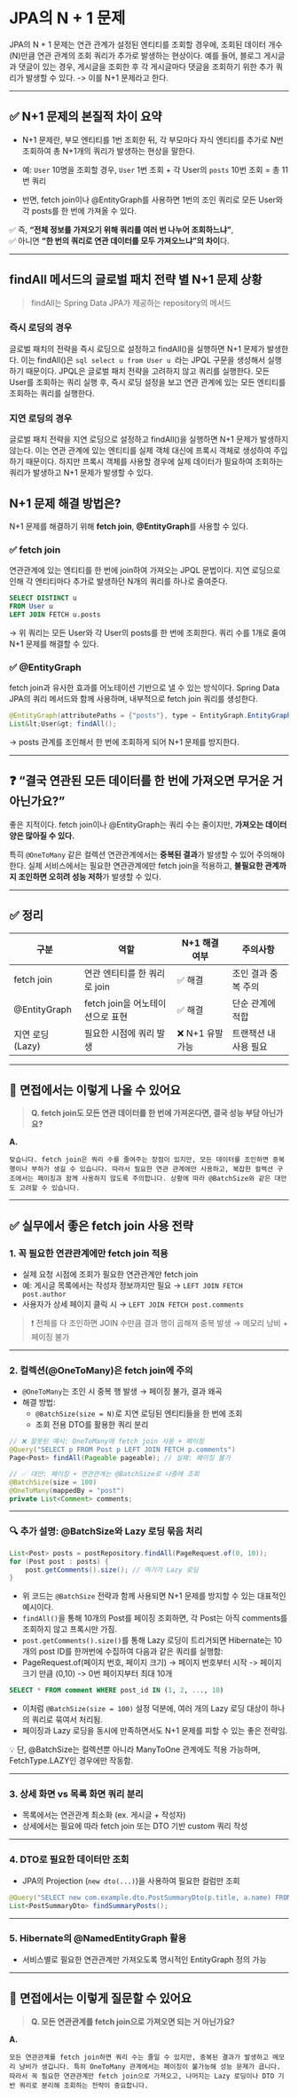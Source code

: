 # JPA의 N + 1 문제
JPA의 N + 1 문제는 연관 관계가 설정된 엔티티를 조회할 경우에, 조회된 데이터 개수(N)만큼 연관 관계의 조회 쿼리가 추가로 발생하는 현상이다. 예를 들어, 블로그 게시글과 댓글이 있는 경우, 게시글을 조회한 후 각 게시글마다 댓글을 조회하기 위한 추가 쿼리가 발생할 수 있다. -> 이를 N+1 문제라고 한다.

---

## ✅ N+1 문제의 본질적 차이 요약

- N+1 문제란, 부모 엔티티를 1번 조회한 뒤, 각 부모마다 자식 엔티티를 추가로 N번 조회하여 총 N+1개의 쿼리가 발생하는 현상을 말한다.

- 예: `User` 10명을 조회할 경우, `User` 1번 조회 + 각 User의 `posts` 10번 조회 = 총 11번 쿼리

- 반면, fetch join이나 @EntityGraph를 사용하면 1번의 조인 쿼리로 모든 User와 각 posts를 한 번에 가져올 수 있다.

✅ 즉, **“전체 정보를 가져오기 위해 쿼리를 여러 번 나누어 조회하느냐”**,  
✅ 아니면 **“한 번의 쿼리로 연관 데이터를 모두 가져오느냐”의 차이**다.

---

## findAll 메서드의 글로벌 패치 전략 별 N+1 문제 상황
> findAll는 Spring Data JPA가 제공하는 repository의 메서드
### 즉시 로딩의 경우
글로벌 패치의 전략을 즉시 로딩으로 설정하고 findAll()을 실행하면 N+1 문제가 발생한다.
이는 findAll()은 ```sql select u from User u ```라는 JPQL 구문을 생성해서 실행하기 때문이다.
JPQL은 글로벌 패치 전략을 고려하지 않고 쿼리를 실행한다. 모든 User를 조회하는 쿼리 실행 후, 즉시 로딩 설정을 보고 연관 관계에 있는 모든 엔티티를 조회하는 쿼리를 실행한다.

### 지연 로딩의 경우
글로벌 패치 전략을 지연 로딩으로 설정하고 findAll()을 실행하면 N+1 문제가 발생하지 않는다.
이는 연관 관계에 있는 엔티티를 실제 객체 대신에 프록시 객체로 생성하여 주입하기 때문이다.
하지만 프록시 객체를 사용할 경우에 실제 데이터가 필요하여 조회하는 쿼리가 발생하고 N+1 문제가 발생할 수 있다.

## N+1 문제 해결 방법은?
N+1 문제를 해결하기 위해 **fetch join**, **@EntityGraph**를 사용할 수 있다.

### ✅ fetch join
연관관계에 있는 엔티티를 한 번에 join하여 가져오는 JPQL 문법이다. 지연 로딩으로 인해 각 엔티티마다 추가로 발생하던 N개의 쿼리를 하나로 줄여준다.

```sql
SELECT DISTINCT u
FROM User u
LEFT JOIN FETCH u.posts
```

→ 위 쿼리는 모든 User와 각 User의 posts를 한 번에 조회한다. 쿼리 수를 1개로 줄여 N+1 문제를 해결할 수 있다.

### ✅ @EntityGraph
fetch join과 유사한 효과를 어노테이션 기반으로 낼 수 있는 방식이다. Spring Data JPA의 쿼리 메서드와 함께 사용하며, 내부적으로 fetch join 쿼리를 생성한다.

```java
@EntityGraph(attributePaths = {"posts"}, type = EntityGraph.EntityGraphType.FETCH)
List&lt;User&gt; findAll();
```

→ posts 관계를 조인해서 한 번에 조회하게 되어 N+1 문제를 방지한다.

---

## ❓ “결국 연관된 모든 데이터를 한 번에 가져오면 무거운 거 아닌가요?”

좋은 지적이다. fetch join이나 @EntityGraph는 쿼리 수는 줄이지만, **가져오는 데이터 양은 많아질 수 있다.**

특히 `@OneToMany` 같은 컬렉션 연관관계에서는 **중복된 결과**가 발생할 수 있어 주의해야 한다. 실제 서비스에서는 필요한 연관관계에만 fetch join을 적용하고, **불필요한 관계까지 조인하면 오히려 성능 저하**가 발생할 수 있다.

---

## ✅ 정리

| 구분 | 역할 | N+1 해결 여부 | 주의사항 |
|------|------|----------------|----------|
| fetch join | 연관 엔티티를 한 쿼리로 join | ✅ 해결 | 조인 결과 중복 주의 |
| @EntityGraph | fetch join을 어노테이션으로 표현 | ✅ 해결 | 단순 관계에 적합 |
| 지연 로딩 (Lazy) | 필요한 시점에 쿼리 발생 | ❌ N+1 유발 가능 | 트랜잭션 내 사용 필요 |

---

## 💬 면접에서는 이렇게 나올 수 있어요

> **Q. fetch join도 모든 연관 데이터를 한 번에 가져온다면, 결국 성능 부담 아닌가요?**

**A.**
```text
맞습니다. fetch join은 쿼리 수를 줄여주는 장점이 있지만, 모든 데이터를 조인하면 중복 행이나 부하가 생길 수 있습니다. 따라서 필요한 연관 관계에만 사용하고, 복잡한 컬렉션 구조에서는 페이징과 함께 사용하지 않도록 주의합니다. 상황에 따라 @BatchSize와 같은 대안도 고려할 수 있습니다.
```
---

## ✅ 실무에서 좋은 fetch join 사용 전략

### 1. 꼭 필요한 연관관계에만 fetch join 적용
- 실제 요청 시점에 조회가 필요한 연관관계만 fetch join
- 예: 게시글 목록에서는 작성자 정보까지만 필요 → `LEFT JOIN FETCH post.author`
- 사용자가 상세 페이지 클릭 시 → `LEFT JOIN FETCH post.comments`

> ❗ 전체를 다 조인하면 JOIN 수만큼 결과 행이 곱해져 중복 발생 → 메모리 낭비 + 페이징 불가

---

### 2. 컬렉션(@OneToMany)은 fetch join에 주의
- `@OneToMany`는 조인 시 중복 행 발생 → 페이징 불가, 결과 왜곡
- 해결 방법:
  - `@BatchSize(size = N)`로 지연 로딩된 엔티티들을 한 번에 조회
  - 조회 전용 DTO를 활용한 쿼리 분리

```java
// ❌ 잘못된 예시: OneToMany에 fetch join 사용 + 페이징
@Query("SELECT p FROM Post p LEFT JOIN FETCH p.comments")
Page<Post> findAll(Pageable pageable); // 실패: 페이징 불가
```

```java
// ✅ 대안: 페이징 + 연관관계는 @BatchSize로 나중에 조회
@BatchSize(size = 100)
@OneToMany(mappedBy = "post")
private List<Comment> comments;
```

---

### 🔍 추가 설명: @BatchSize와 Lazy 로딩 묶음 처리

```java
List<Post> posts = postRepository.findAll(PageRequest.of(0, 10));
for (Post post : posts) {
    post.getComments().size(); // 여기가 Lazy 로딩
}
```
- 위 코드는 `@BatchSize` 전략과 함께 사용되면 N+1 문제를 방지할 수 있는 대표적인 예시이다.
- `findAll()`을 통해 10개의 Post를 페이징 조회하면, 각 Post는 아직 comments를 조회하지 않고 프록시만 가짐.
- `post.getComments().size()`를 통해 Lazy 로딩이 트리거되면 Hibernate는 10개의 post ID를 한꺼번에 수집하여 다음과 같은 쿼리를 실행함:
- PageRequest.of(페이지 번호, 페이지 크기) -> 페이지 번호부터 시작 -> 페이지 크기 만큼 (0,10) -> 0번 페이지부터 최대 10개


```sql
SELECT * FROM comment WHERE post_id IN (1, 2, ..., 10)
```

- 이처럼 `@BatchSize(size = 100)` 설정 덕분에, 여러 개의 Lazy 로딩 대상이 하나의 쿼리로 묶여서 처리됨.
- 페이징과 Lazy 로딩을 동시에 만족하면서도 N+1 문제를 피할 수 있는 좋은 전략임.

💡 단, @BatchSize는 컬렉션뿐 아니라 ManyToOne 관계에도 적용 가능하며, FetchType.LAZY인 경우에만 작동함.

---

### 3. 상세 화면 vs 목록 화면 쿼리 분리
- 목록에서는 연관관계 최소화 (ex. 게시글 + 작성자)
- 상세에서는 필요에 따라 fetch join 또는 DTO 기반 custom 쿼리 작성

---

### 4. DTO로 필요한 데이터만 조회
- JPA의 Projection (`new dto(...)`)을 사용하여 필요한 컬럼만 조회

```java
@Query("SELECT new com.example.dto.PostSummaryDto(p.title, a.name) FROM Post p JOIN p.author a")
List<PostSummaryDto> findSummaryPosts();
```

---

### 5. Hibernate의 @NamedEntityGraph 활용
- 서비스별로 필요한 연관관계만 가져오도록 명시적인 EntityGraph 정의 가능

---

## 💬 면접에서는 이렇게 질문할 수 있어요

> **Q. 모든 연관관계를 fetch join으로 가져오면 되는 거 아닌가요?**

**A.**
```text
모든 연관관계를 fetch join하면 쿼리 수는 줄일 수 있지만, 중복된 결과가 발생하고 메모리 낭비가 생깁니다. 특히 OneToMany 관계에서는 페이징이 불가능해 성능 문제가 큽니다. 따라서 꼭 필요한 연관관계만 fetch join으로 가져오고, 나머지는 Lazy 로딩이나 DTO 기반 쿼리로 분리해 조회하는 전략이 중요합니다.
```